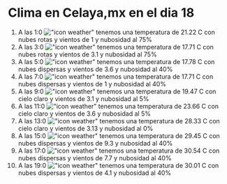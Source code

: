 # Clima en Celaya,mx en el dia 18

1. A las 1:0 !["icon weather"](http://openweathermap.org/img/w/04n.png) tenemos una temperatura de 21.22 C con nubes rotas y  vientos de 1 y nubosidad al 75%
1. A las 3:0 !["icon weather"](http://openweathermap.org/img/w/04n.png) tenemos una temperatura de 17.71 C con nubes rotas y  vientos de 3.1 y nubosidad al 75%
1. A las 5:0 !["icon weather"](http://openweathermap.org/img/w/03n.png) tenemos una temperatura de 17.78 C con nubes dispersas y  vientos de 3.6 y nubosidad al 40%
1. A las 7:0 !["icon weather"](http://openweathermap.org/img/w/03n.png) tenemos una temperatura de 17.71 C con nubes dispersas y  vientos de 1 y nubosidad al 40%
1. A las 9:0 !["icon weather"](http://openweathermap.org/img/w/01d.png) tenemos una temperatura de 19.47 C con cielo claro y  vientos de 3.1 y nubosidad al 5%
1. A las 11:0 !["icon weather"](http://openweathermap.org/img/w/01d.png) tenemos una temperatura de 23.66 C con cielo claro y  vientos de 3.6 y nubosidad al 5%
1. A las 13:0 !["icon weather"](http://openweathermap.org/img/w/01d.png) tenemos una temperatura de 28.33 C con cielo claro y  vientos de 3.13 y nubosidad al 0%
1. A las 15:0 !["icon weather"](http://openweathermap.org/img/w/03d.png) tenemos una temperatura de 29.45 C con nubes dispersas y  vientos de 9.3 y nubosidad al 40%
1. A las 17:0 !["icon weather"](http://openweathermap.org/img/w/03d.png) tenemos una temperatura de 30.54 C con nubes dispersas y  vientos de 7.7 y nubosidad al 40%
1. A las 19:0 !["icon weather"](http://openweathermap.org/img/w/03n.png) tenemos una temperatura de 30.01 C con nubes dispersas y  vientos de 4.1 y nubosidad al 40%

